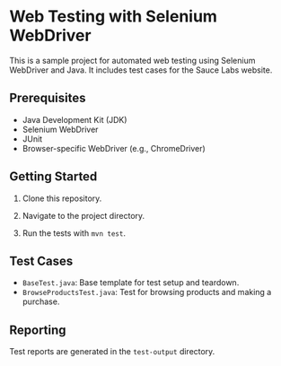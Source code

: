 # Web Testing with Selenium WebDriver

This is a sample project for automated web testing using Selenium WebDriver and Java. It includes test cases for the Sauce Labs website.

## Prerequisites

- Java Development Kit (JDK)
- Selenium WebDriver
- JUnit
- Browser-specific WebDriver (e.g., ChromeDriver)

## Getting Started

1. Clone this repository.

2. Navigate to the project directory.

3. Run the tests with `mvn test`.

## Test Cases

- `BaseTest.java`: Base template for test setup and teardown.
- `BrowseProductsTest.java`: Test for browsing products and making a purchase.

## Reporting

Test reports are generated in the `test-output` directory.
